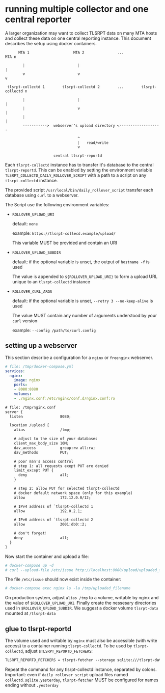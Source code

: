 # running multiple collector and one central reporter

A larger organization may want to collect TLSRPT data on many MTA hosts and
collect these data on one central reporting instance. This document describes
the setup using docker containers.

```text
      MTA 1                    MTA 2               ...              MTA n

        |                        |                                    |
        v                        v                                    v

 tlsrpt-collectd 1        tlsrpt-collectd 2        ...        tlsrpt-collectd n

        |                        |                                    |
        |                        v                                    |
        |                                                             |
        ----------->  webserver's upload directory <-------------------

                                 ^
                                 |   read/write
                                 v

                      central tlsrpt-reportd
```

Each `tlsrpt-collectd` instance has to transfer it's database to the central
`tlsrpt-reportd`.
This can be enabled by setting the environment variable
`TLSRPT_COLLECTD_DAILY_ROLLOVER_SCRIPT` with a path to a script on any
`tlsrpt-collectd` instance.

The provided script `/usr/local/bin/daily_rollover_script` transfer each
database using `curl` to a webserver.

The Script use the following environment variables:

* `ROLLOVER_UPLOAD_URI`

  default: `none`

  example: `https://tlsrpt-collecd.example/upload/`

  This variable MUST be provided and contain an URI

* `ROLLOVER_UPLOAD_SUBDIR`

  default: if the optional variable is unset, the output of `hostname -f` is
           used

  The value is appended to `${ROLLOVER_UPLOAD_URI}` to form a upload URL unique
  to an `tlsrpt-collectd` instance

* `ROLLOVER_CURL_ARGS`

  default: if the optional variable is unset, `--retry 3 --no-keep-alive` is
           used

  The value MUST contain any number of arguments understood by your `curl`
  version

  example: `--config /path/to/curl.config`

## setting up a webserver

This section describe a configuration for a `nginx` or `freenginx` webserver.

```yaml
# file: /tmp/docker-compose.yml
services:
  nginx:
    image: nginx
    ports:
    - 8080:8080
    volumes:
    - ./nginx.conf:/etc/nginx/conf.d/nginx.conf:ro
```

```txt
# file: /tmp/nginx.conf
server {
  listen                 8080;

  location /upload {
    alias                /tmp;

    # adjust to the size of your databases
    client_max_body_size 10M;
    dav_access           group:rw all:rw;
    dav_methods          PUT;

    # poor man's access control
    # step 1: all requests exept PUT are denied
    limit_except PUT {
      deny               all;
    }

    # step 2: allow PUT for selected tlsrpt-collectd
    # docker default network space (only for this example)
    allow                172.12.0.0/12;

    # IPv4 address of `tlsrpt-collectd 1
    allow                192.0.2.1;

    # IPv6 address of `tlsrpt-collectd 2
    allow                2001:db0::2;

    # don't forget!
    deny                 all;
  }
}
```

Now start the container and upload a file:

```sh
# docker-compose up -d
# curl --upload-file /etc/issue http://localhost:8080/upload/uploaded_filename
```

The file `/etc/issue` should now exist inside the container:

```sh
# docker-compose exec nginx ls -la /tmp/uploaded_filename
```

On production system, adjust `alias /tmp` to a volume, writable by nginx and
the value of `$ROLLOVER_UPLOAD_URI`. Finally create the nessesary directories
used in `$ROLLOVER_UPLOAD_SUBDIR`. We suggest a docker volume `tlsrpt-data`
mounted at `/tlsrpt-data`

## glue to tlsrpt-reportd

The volume used and writable by `nginx` must also be accessible (with write
access) to a container running `tlsrpt-collectd`. To be used by
`tlsrpt-collectd`, adjust `$TLSRPT_REPORTD_FETCHERS`:

```txt
TLSRPT_REPORTD_FETCHERS = tlsrpt-fetcher --storage sqlite:///tlsrpt-data/upload/tlsrpt-collectd1.example/collectd.sqlite'
```

Repeat the command for any tlsrpt-collectd instance, separated by colons.
Important: even if `daily_rollover_script` upload files named
`collectd.sqlite.yesterday`, `tlsrpt-fetcher` MUST be configured for names
ending without `.yesterday`
